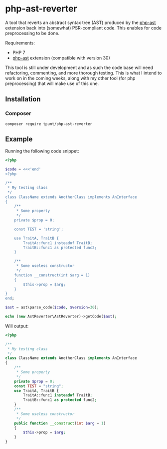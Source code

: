 # php-ast-reverter
A tool that reverts an abstract syntax tree (AST) produced by the
[php-ast](https://github.com/nikic/php-ast) extension back into (somewhat)
PSR-compliant code. This enables for code preprocessing to be done.

Requirements:
 - PHP 7
 - [php-ast](https://github.com/nikic/php-ast) extension (compatible with
 version 30)

This tool is still under development and as such the code base will need
refactoring, commenting, and more thorough testing. This is what I intend to
work on in the coming weeks, along with my other tool (for php preprocessing)
that will make use of this one.

## Installation

### Composer
```
composer require tpunt/php-ast-reverter
```

## Example

Running the following code snippet:
```php
<?php

$code = <<<'end'
<?php

/**
 * My testing class
 */
class ClassName extends AnotherClass implements AnInterface
{
    /**
     * Some property
     */
    private $prop = 0;

    const TEST = 'string';

    use TraitA, TraitB {
        TraitA::func1 insteadof TraitB;
        TraitB::func1 as protected func2;
    }

    /**
     * Some useless constructor
     */
    function __construct(int $arg = 1)
    {
        $this->prop = $arg;
    }
}
end;

$ast = ast\parse_code($code, $version=30);

echo (new AstReverter\AstReverter)->getCode($ast);
```

Will output:
```php
<?php

/**
 * My testing class
 */
class ClassName extends AnotherClass implements AnInterface
{
    /**
     * Some property
     */
    private $prop = 0;
    const TEST = "string";
    use TraitA, TraitB {
        TraitA::func1 insteadof TraitB;
        TraitB::func1 as protected func2;
    }
    /**
     * Some useless constructor
     */
    public function __construct(int $arg = 1)
    {
        $this->prop = $arg;
    }
}

```
